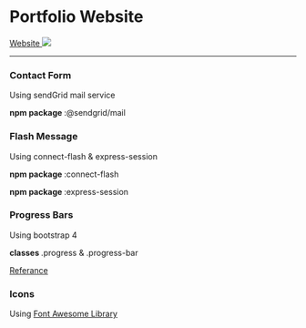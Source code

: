 <h1>Portfolio Website</h1>
<a href="https://alaa-moussa.herokuapp.com/">Website </a>
<img src="preview-portfolio">
<hr>


<h3>Contact Form</h3>
<p>Using sendGrid mail service  </p>
<p><strong>npm package </strong>:@sendgrid/mail</p>

<h3>Flash Message</h3>
<p>Using connect-flash & express-session</p>
<p><strong>npm package </strong>:connect-flash</p>
<p><strong>npm package </strong>:express-session</p>


<h3>Progress Bars</h3>
<p>Using bootstrap 4</p>
<p><strong>classes </strong> .progress & .progress-bar</p>
<a href="https://getbootstrap.com/docs/4.3/components/progress/" target="_blank">Referance</a>


<h3>Icons</h3>
<p>Using <a href="https://fontawesome.com/start" target="_blank">Font Awesome Library</a></p>
